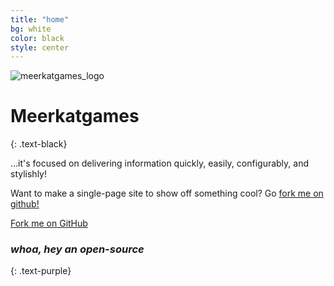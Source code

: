 ```yaml
---
title: "home"
bg: white
color: black
style: center
---
```


![meerkatgames_logo](https://user-images.githubusercontent.com/42053297/43628781-45d78438-9736-11e8-93d6-4dad837b7be8.png)


# Meerkatgames
{: .text-black}

…it's focused on delivering information quickly, easily, configurably, and stylishly!

Want to make a single-page site to show off something cool? Go [fork me on github!](https://github.com/t413/SinglePaged)

<span id="forkongithub">
  <a href="{{ site.source_link }}" class="bg-blue">
    Fork me on GitHub
  </a>
</span>

### *whoa, hey an open-source*
{: .text-purple}

<span class="fa-stack subtlecircle" style="font-size:100px; background:rgba(255,166,0,0.1)">
  <i class="fa fa-circle fa-stack-10x text-white"></i>
  <i class="fa fa-bicycle fa-stack-1x text-orange"></i>
  <i class="fa fa-meerkatgames_logo fa-stack-1x text-orange"></i>
</span>
